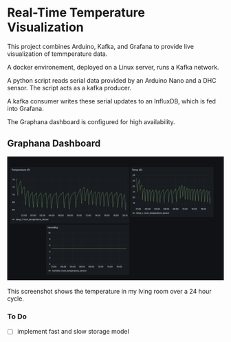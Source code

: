 # Real-Time Temperature Visualization

This project combines Arduino, Kafka, and Grafana to provide live visualization of temmperature data. 

A docker environement, deployed on a Linux server, runs a Kafka network. 

A python script reads serial data provided by an Arduino Nano and a DHC sensor. The script acts as a kafka 
producer. 

A kafka consumer writes these serial updates to an InfluxDB, which is fed into Grafana. 

The Graphana dashboard is configured for high availability. 

## Graphana Dashboard
<img src="./imgs/temp_dash_24_hours.png">

This screenshot shows the temperature in my lving room over a 24 hour 
cycle. 

### To Do
- [ ] implement fast and slow storage model



